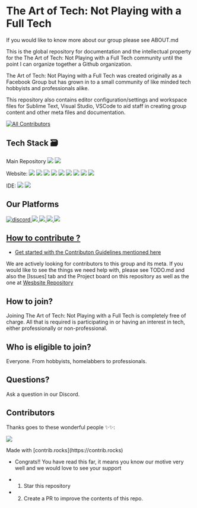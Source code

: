# The Art of Tech: Not Playing with a Full Tech

If you would like to know more about our group please see ABOUT.md

This is the global repository for documentation and the intellectual property for the The Art of Tech: Not Playing with a Full Tech community until the point I can organize together a Github organization.

The Art of Tech: Not Playing with a Full Tech was created originally as a Facebook Group but has grown in to a small community of like minded tech hobbyists and professionals alike.

This repository also contains editor configuration/settings and workspace files for Sublime Text, Visual Studio, VSCode to aid staff in creating group content and other meta files and documentation.

[![All Contributors](https://img.shields.io/badge/all_contributors-bot-orange.svg?style=flat-square)](#contributors-)

## Tech Stack 🗃

 Main Repository
 <img src="https://img.shields.io/badge/Markdown-000000?style=for-the-badge&logo=markdown&logoColor=white"> <img src="https://img.shields.io/badge/Git-F05032?style=for-the-badge&logo=git&logoColor=white">

 Website:
 <img src="https://img.shields.io/badge/Bootstrap-563D7C?style=for-the-badge&logo=bootstrap&logoColor=white">
 <img src="https://img.shields.io/badge/jQuery-0769AD?style=for-the-badge&logo=jquery&logoColor=white" >
 <img src="https://img.shields.io/badge/Apache-D22128?style=for-the-badge&logo=Apache&logoColor=white">
 <img src="https://img.shields.io/badge/.NET-512BD4?style=for-the-badge&logo=dotnet&logoColor=white">
 <img src="https://img.shields.io/badge/C%23-239120?style=for-the-badge&logo=c-sharp&logoColor=white">
 <img src="https://img.shields.io/badge/MySQL-00000F?style=for-the-badge&logo=mysql&logoColor=white">
 <img src="https://img.shields.io/badge/CSS3-1572B6?style=for-the-badge&logo=css3&logoColor=white)">
 <img src="https://img.shields.io/badge/JavaScript-323330?style=for-the-badge&logo=javascript&logoColor=F7DF1E">
 <img src="https://img.shields.io/badge/PHP-777BB4?style=for-the-badge&logo=php&logoColor=white">

 IDE: <img src="https://img.shields.io/badge/Visual_Studio_Code-0078D4?style=for-the-badge&logo=visual%20studio%20code&logoColor=white">
 <img src="https://img.shields.io/badge/Visual_Studio-5C2D91?style=for-the-badge&logo=visual%20studio&logoColor=white">

## Our Platforms

 <a href="https://discord.gg/"><img src="https://img.shields.io/discord/612575111718895616" alt="discord">
 <img src="https://img.shields.io/badge/Discord-7289DA?style=for-the-badge&logo=discord&logoColor=white">
 <img src="https://aleen42.github.io/badges/src/reddit.svg">
 <img src="https://img.shields.io/badge/Facebook-1877F2?style=for-the-badge&logo=facebook&logoColor=white">
 <img src="https://img.shields.io/badge/YouTube-FF0000?style=for-the-badge&logo=youtube&logoColor=white">

## How to contribute ?

- Get started with the Contributon Guidelines mentioned [here](https://github.com/gbowne1/taotnpwaft/blob/main/CONTRIBUTING.md)

We are actively looking for contributors to this group and its meta.  If you would like to see the things we need help with, please see TODO.md and also the [Issues] tab and the Project board on this repository as well as the one at [Wesbsite Repository](https://www.github.com/gbowne1/taotnpwaft_site/)

## How to join?

Joining The Art of Tech: Not Playing with a Full Tech is completely free of charge.  All that is required is participating in or having an interest in tech, either professionally or non-professional.

## Who is eligible to join?

Everyone.  From hobbyists, homelabbers to professionals.

## Questions?

Ask a question in our Discord.

## Contributors

Thanks goes to these wonderful people ✨✨:

<a href="https://github.com/gbowne1/taotnpwaft/graphs/contributors">
  <a href="https://github.com/gbowne1/taotnpwaft/graphs/contributors">
  <img src="https://contrib.rocks/image?repo=gbowne1/taotnpwaft" />
</a>
<p>Made with [contrib.rocks](https://contrib.rocks)</p>

- Congrats!! You have read this far, it means you know our motive very well and we would love to see your support

- 1. Star this repository

- 2. Create a PR to improve the contents of this repo.
